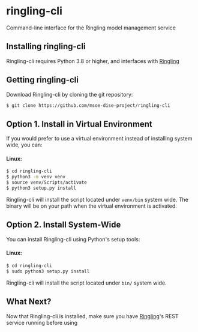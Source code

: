 # ringling-cli
Command-line interface for the Ringling model management service

## Installing ringling-cli
Ringling-cli requires Python 3.8 or higher, and interfaces with [Ringling](https://github.com/msoe-dise-project/ringling)

## Getting ringling-cli
Download Ringling-cli by cloning the git repository:

```bash
$ git clone https://github.com/msoe-dise-project/ringling-cli
```

## Option 1. Install in Virtual Environment
If you would prefer to use a virtual environment instead of installing system wide, you can:

#### Linux:
```bash
$ cd ringling-cli
$ python3 -m venv venv
$ source venv/Scripts/activate
$ python3 setup.py install
```

Ringling-cli will install the script located under `venv/bin` system wide.  The binary will be on your path when the virtual environment is activated.

## Option 2. Install System-Wide
You can install Ringling-cli using Python's setup tools:

#### Linux:
```bash
$ cd ringling-cli
$ sudo python3 setup.py install
```


Ringling-cli will install the script located under `bin/` system wide.

## What Next?
Now that Ringling-cli is installed, make sure you have [Ringling](https://github.com/msoe-dise-project/ringling)'s REST service running before using
